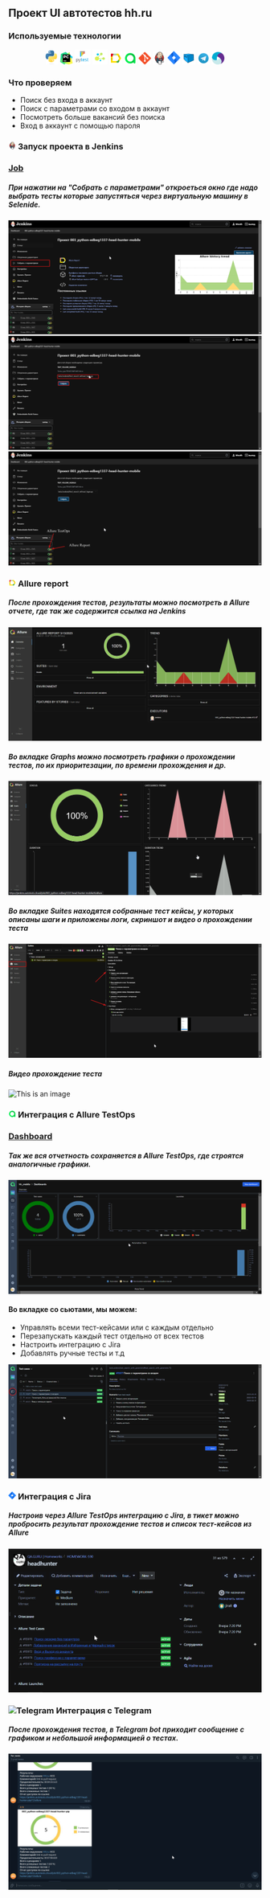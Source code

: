 ## Проект UI автотестов hh.ru

<!-- Технологии -->

### Используемые технологии
<p  align="center">
  <code><img width="5%" title="Python" src="./resourses/icons/Python-logo-notext.svg"></code>
  <code><img width="5%" title="PyCharm" src="./resourses/icons/pycharm.svg"></code>
  <code><img width="6%" title="PyCharm" src="./resourses/icons/pytest.png"></code>
  <code><img width="6%" title="PyCharm" src="./resourses/icons/selene.png"></code>
  <code><img width="5%" title="Allure Report" src="./resourses/icons/allure-Report-logo.svg"></code>
  <code><img width="5%" title="Allure TestOps" src="./resourses/icons/allure-ee-logo.svg"></code>
  <code><img width="5%" title="Github" src="./resourses/icons/git-logo.svg"></code>
  <code><img width="5%" title="Jenkins" src="./resourses/icons/jenkins-logo.svg"></code>
  <code><img width="5%" title="Jira" src="./resourses/icons/jira-logo.svg"></code>
  <code><img width="5%" title="Selenoid" src="./resourses/icons/selenoid-logo.svg"></code>
  <code><img width="5%" title="Telegram" src="./resourses/icons/Telegram.svg"></code>
  <code><img width="5%" title="Appium" src="./resourses/icons/Appium-01.png"></code>

</p>


<!-- Тест кейсы -->

### Что проверяем
* Поиск без входа в аккаунт
* Поиск с параметрами со входом в аккаунт
* Посмотреть больше вакансий без поиска
* Вход в аккаунт с помощью пароля


<!-- Jenkins -->

### <img width="3%" title="Jenkins" src="./resourses/icons/jenkins-logo.svg"> Запуск проекта в Jenkins

### [Job](https://jenkins.autotests.cloud/job/003_python-edbeg1337-head-hunter-mobile/)

##### При нажатии на "Собрать с параметрами" откроеться окно где надо выбрать тесты которые запустяться через виртуальную машину в Selenide.
![This is an image](resourses/icons/jenkins_job.png)
![This is an image](resourses/icons/jenkins_job1.png)
![This is an image](resourses/icons/jenkins_job2.png)

<!-- Allure report -->

### <img width="3%" title="Allure Report" src="./resourses/icons/allure-Report-logo.svg"> Allure report

##### После прохождения тестов, результаты можно посмотреть в Allure отчете, где так же содержится ссылка на Jenkins
![This is an image](resourses/icons/allure1.png)

##### Во вкладке Graphs можно посмотреть графики о прохождении тестов, по их приоритезации, по времени прохождения и др.
![This is an image](resourses/icons/allure2.png)

##### Во вкладке Suites находятся собранные тест кейсы, у которых описаны шаги и приложены логи, скриншот и видео о прохождении теста
![This is an image](resourses/icons/allure3.png)

##### Видео прохождение теста
![This is an image](resourses/icons/allure4.gif)


<!-- Allure TestOps -->

### <img width="3%" title="Allure TestOps" src="./resourses/icons/allure-ee-logo.svg"> Интеграция с Allure TestOps

### [Dashboard](https://allure.autotests.cloud/project/2014/dashboards)

##### Так же вся отчетность сохраняется в Allure TestOps, где строятся аналогичные графики.
![This is an image](resourses/icons/alluret1.png)

#### Во вкладке со сьютами, мы можем:
- Управлять всеми тест-кейсами или с каждым отдельно
- Перезапускать каждый тест отдельно от всех тестов
- Настроить интеграцию с Jira
- Добавлять ручные тесты и т.д

![This is an image](resourses/icons/alluret2.png)


<!-- Jira -->

### <img width="3%" title="Jira" src="./resourses/icons/jira-logo.svg"> Интеграция с Jira
##### Настроив через Allure TestOps интеграцию с Jira, в тикет можно пробросить результат прохождение тестов и список тест-кейсов из Allure

![This is an image](resourses/icons/alluret3.png)


<!-- Telegram -->

### <img width="3%" title="Telegram" src="images/logo_stacks/tg.png"> Интеграция с Telegram
##### После прохождения тестов, в Telegram bot приходит сообщение с графиком и небольшой информацией о тестах.

![This is an image](resourses/icons/alluret4.png)
